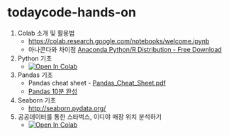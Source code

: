 # todaycode-hands-on

1. Colab 소개 및 활용법
    * https://colab.research.google.com/notebooks/welcome.ipynb
    * 아나콘다와 차이점 [Anaconda Python/R Distribution - Free Download](https://www.anaconda.com/distribution/) 
1. Python 기초
    * [![Open In Colab](https://colab.research.google.com/assets/colab-badge.svg)](https://colab.research.google.com/github/corazzon/todaycode-hands-on/blob/master/python-for-eda.ipynb)
1. Pandas 기초
    * Pandas cheat sheet - [Pandas_Cheat_Sheet.pdf](https://pandas.pydata.org/Pandas_Cheat_Sheet.pdf)
    * [Pandas 10분 완성](https://dataitgirls2.github.io/10minutes2pandas/)
1. Seaborn 기초 
    * http://seaborn.pydata.org/
1. 공공데이터를 통한 스타벅스, 이디야 매장 위치 분석하기
    * [![Open In Colab](https://colab.research.google.com/assets/colab-badge.svg)](https://colab.research.google.com/github/corazzon/todaycode-hands-on/blob/master/coffee-store-eda.ipynb)
